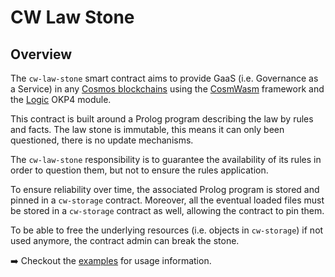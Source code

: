 # CW Law Stone

## Overview

The `cw-law-stone` smart contract aims to provide GaaS (i.e. Governance as a Service) in any [Cosmos blockchains](https://cosmos.network/) using the [CosmWasm](https://cosmwasm.com/) framework and the [Logic](https://docs.okp4.network/modules/next/logic) OKP4 module.

This contract is built around a Prolog program describing the law by rules and facts. The law stone is immutable, this means it can only been questioned, there is no update mechanisms.

The `cw-law-stone` responsibility is to guarantee the availability of its rules in order to question them, but not to ensure the rules application.

To ensure reliability over time, the associated Prolog program is stored and pinned in a `cw-storage` contract. Moreover, all the eventual loaded files must be stored in a `cw-storage` contract as well, allowing the contract to pin them.

To be able to free the underlying resources (i.e. objects in `cw-storage`) if not used anymore, the contract admin can break the stone.

➡️ Checkout the [examples](https://github.com/okp4/contracts/tree/main/contracts/cw-law-stone/examples/) for usage information.

